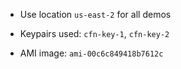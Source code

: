 - Use location `us-east-2` for all demos

- Keypairs used: `cfn-key-1`, `cfn-key-2`

- AMI image: `ami-00c6c849418b7612c`